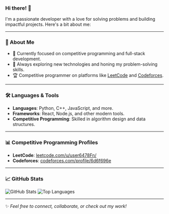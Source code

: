 ### Hi there! 👋

I'm a passionate developer with a love for solving problems and building impactful projects. Here's a bit about me:

---

### 🚀 About Me

- 🔭 Currently focused on competitive programming and full-stack development.
- 🌱 Always exploring new technologies and honing my problem-solving skills.
- 🏆 Competitive programmer on platforms like [LeetCode](https://leetcode.com/u/user6478Fn/) and [Codeforces](https://codeforces.com/profile/6d6f696e).
  
---

### 🛠️ Languages & Tools

- **Languages**: Python, C++, JavaScript, and more.
- **Frameworks**: React, Node.js, and other modern tools.
- **Competitive Programming**: Skilled in algorithm design and data structures.

---

### 📊 Competitive Programming Profiles

- **LeetCode**: [leetcode.com/u/user6478Fn/](https://leetcode.com/u/user6478Fn/)
- **Codeforces**: [codeforces.com/profile/6d6f696e](https://codeforces.com/profile/6d6f696e)

---

### 📈 GitHub Stats

![GitHub Stats](https://github-readme-stats.vercel.app/api?username=0x0pharaoh&show_icons=true&theme=radical)
![Top Languages](https://github-readme-stats.vercel.app/api/top-langs/?username=0x0pharaoh&layout=compact&theme=radical)

---

✨ *Feel free to connect, collaborate, or check out my work!*
